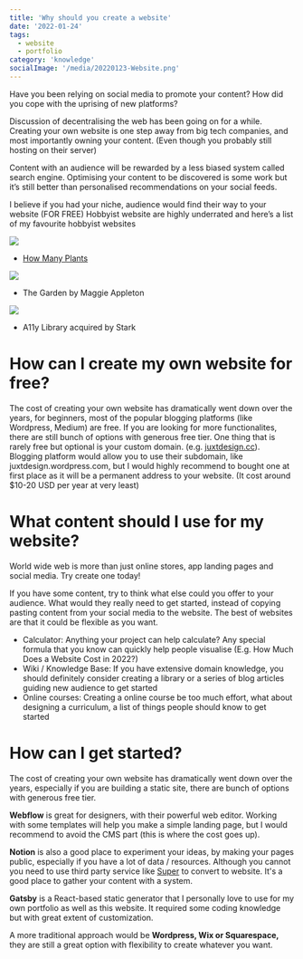```yaml
---
title: 'Why should you create a website'
date: '2022-01-24'
tags:
  - website
  - portfolio
category: 'knowledge'
socialImage: '/media/20220123-Website.png'
---
```


Have you been relying on social media to promote your content? How did you cope with the uprising of new platforms?

Discussion of decentralising the web has been going on for a while. Creating your own website is one step away from big tech companies, and most importantly owning your content. (Even though you probably still hosting on their server)

Content with an audience will be rewarded by a less biased system called search engine. Optimising your content to be discovered is some work but it’s still better than personalised recommendations on your social feeds.

I believe if you had your niche, audience would find their way to your website (FOR FREE) Hobbyist website are highly underrated and here’s a list of my favourite hobbyist websites

![](/media/20220122-WhyWebsite-02.png)

- [How Many Plants](https://howmanyplants.com/)

![](/media/20220122-WhyWebsite-03.png)

- The Garden by Maggie Appleton

![](/media/20220122-WhyWebsite-04.png)

- A11y Library acquired by Stark

# How can I create my own website for free?

The cost of creating your own website has dramatically went down over the years, for beginners, most of the popular blogging platforms (like Wordpress, Medium) are free. If you are looking for more functionalites, there are still bunch of options with generous free tier. One thing that is rarely free but optional is your custom domain. (e.g. [juxtdesign.cc](https://juxtdesign.cc)). Blogging platform would allow you to use their subdomain, like juxtdesign.wordpress.com, but I would highly recommend to bought one at first place as it will be a permanent address to your website. (It cost around $10-20 USD per year at very least)

# What content should I use for my website?

World wide web is more than just online stores, app landing pages and social media. Try create one today!

If you have some content, try to think what else could you offer to your audience. What would they really need to get started, instead of copying pasting content from your social media to the website. The best of websites are that it could be flexible as you want.

- Calculator: Anything your project can help calculate? Any special formula that you know can quickly help people visualise (E.g. How Much Does a Website Cost in 2022?)
- Wiki / Knowledge Base: If you have extensive domain knowledge, you should definitely consider creating a library or a series of blog articles guiding new audience to get started
- Online courses: Creating a online course be too much effort, what about designing a curriculum, a list of things people should know to get started

# How can I get started?

The cost of creating your own website has dramatically went down over the years, especially if you are building a static site, there are bunch of options with generous free tier.

**Webflow** is great for designers, with their powerful web editor. Working with some templates will help you make a simple landing page, but I would recommend to avoid the CMS part (this is where the cost goes up).

**Notion** is also a good place to experiment your ideas, by making your pages public, especially if you have a lot of data / resources. Although you cannot you need to use third party service like [Super](https://super.so/) to convert to website. It's a good place to gather your content with a system.

**Gatsby** is a React-based static generator that I personally love to use for my own portfolio as well as this website. It required some coding knowledge but with great extent of customization.

A more traditional approach would be **Wordpress, Wix or Squarespace,** they are still a great option with flexibility to create whatever you want.
